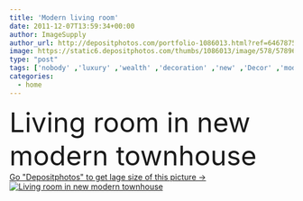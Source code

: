 ```yaml
---
title: 'Modern living room'
date: 2011-12-07T13:59:34+00:00
author: ImageSupply
author_url: http://depositphotos.com/portfolio-1086013.html?ref=64678756
image: https://static6.depositphotos.com/thumbs/1086013/image/578/5789602/api_thumb_450.jpg?forcejpeg=true
type: "post"
tags: ['nobody' ,'luxury' ,'wealth' ,'decoration' ,'new' ,'Decor' ,'modern' ,'architecture' ,'building' ,'house' ,'real' ,'domestic' ,'interior' ,'home' ,'lifestyle' ,'furniture' ,'room' ,'indoors' ,'investment' ,'property' ,'suburban' ,'in' ,'living' ,'residence' ,'residential' ,'retirement' ,'villa' ,'state' ,'decorating' ,'prestige' ,'interiors' ,'de' ,'townhouse' ,'casa' ,'decoracion' ,'sala' ,'Home Interior' ,'Home Decorating' ,'real estate' ,'residential structure' ,'Inside of' ,'Built Structure' ,'Architectural Styles' ,'interior design' ,'Holiday Villa' ,'Home Decor' ,'Man Made Structure' ,'house interior' ,'Stately Home' ,'real state' ]
categories: 
  - home
---
```

<div aling="center">
            <font size="60"> Living room in new modern townhouse</font>   
</div>
<div>
    <a href='https://depositphotos.com/5789602/stock-photo-modern-living-room.html?ref=64678756' target=_blank > Go "Depositphotos" to get lage size of this picture ->
        <img href='https://depositphotos.com/5789602/stock-photo-modern-living-room.html?ref=64678756' src='https://static6.depositphotos.com/1086013/578/i/950/depositphotos_5789602-stock-photo-modern-living-room.jpg?forcejpeg=true' alt='Living room in new modern townhouse' >
    </a>
</div>
